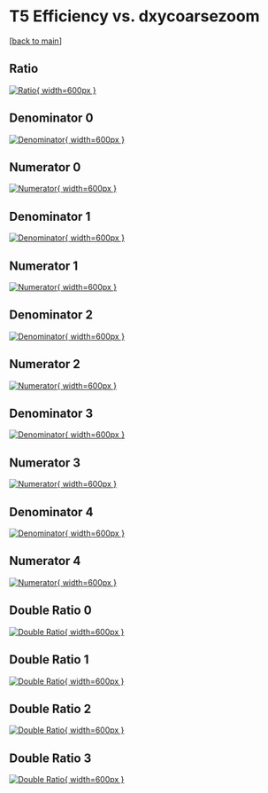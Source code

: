 # T5 Efficiency vs. dxycoarsezoom

[[back to main](./)]



## Ratio

[![Ratio](../mtv/var/T5_loweta_11_1_eff_dxycoarsezoom.png){ width=600px }](../mtv/var/T5_loweta_11_1_eff_dxycoarsezoom.pdf)

## Denominator 0

[![Denominator](../mtv/den/T5_loweta_11_1_eff_dxycoarsezoom_den0.png){ width=600px }](../mtv/den/T5_loweta_11_1_eff_dxycoarsezoom_den0.pdf)

## Numerator 0

[![Numerator](../mtv/num/T5_loweta_11_1_eff_dxycoarsezoom_num0.png){ width=600px }](../mtv/num/T5_loweta_11_1_eff_dxycoarsezoom_num0.pdf)

## Denominator 1

[![Denominator](../mtv/den/T5_loweta_11_1_eff_dxycoarsezoom_den1.png){ width=600px }](../mtv/den/T5_loweta_11_1_eff_dxycoarsezoom_den1.pdf)

## Numerator 1

[![Numerator](../mtv/num/T5_loweta_11_1_eff_dxycoarsezoom_num1.png){ width=600px }](../mtv/num/T5_loweta_11_1_eff_dxycoarsezoom_num1.pdf)

## Denominator 2

[![Denominator](../mtv/den/T5_loweta_11_1_eff_dxycoarsezoom_den2.png){ width=600px }](../mtv/den/T5_loweta_11_1_eff_dxycoarsezoom_den2.pdf)

## Numerator 2

[![Numerator](../mtv/num/T5_loweta_11_1_eff_dxycoarsezoom_num2.png){ width=600px }](../mtv/num/T5_loweta_11_1_eff_dxycoarsezoom_num2.pdf)

## Denominator 3

[![Denominator](../mtv/den/T5_loweta_11_1_eff_dxycoarsezoom_den3.png){ width=600px }](../mtv/den/T5_loweta_11_1_eff_dxycoarsezoom_den3.pdf)

## Numerator 3

[![Numerator](../mtv/num/T5_loweta_11_1_eff_dxycoarsezoom_num3.png){ width=600px }](../mtv/num/T5_loweta_11_1_eff_dxycoarsezoom_num3.pdf)

## Denominator 4

[![Denominator](../mtv/den/T5_loweta_11_1_eff_dxycoarsezoom_den4.png){ width=600px }](../mtv/den/T5_loweta_11_1_eff_dxycoarsezoom_den4.pdf)

## Numerator 4

[![Numerator](../mtv/num/T5_loweta_11_1_eff_dxycoarsezoom_num4.png){ width=600px }](../mtv/num/T5_loweta_11_1_eff_dxycoarsezoom_num4.pdf)

## Double Ratio 0

[![Double Ratio](../mtv/ratio/T5_loweta_11_1_eff_dxycoarsezoom_ratio0.png){ width=600px }](../mtv/ratio/T5_loweta_11_1_eff_dxycoarsezoom_ratio0.pdf)

## Double Ratio 1

[![Double Ratio](../mtv/ratio/T5_loweta_11_1_eff_dxycoarsezoom_ratio1.png){ width=600px }](../mtv/ratio/T5_loweta_11_1_eff_dxycoarsezoom_ratio1.pdf)

## Double Ratio 2

[![Double Ratio](../mtv/ratio/T5_loweta_11_1_eff_dxycoarsezoom_ratio2.png){ width=600px }](../mtv/ratio/T5_loweta_11_1_eff_dxycoarsezoom_ratio2.pdf)

## Double Ratio 3

[![Double Ratio](../mtv/ratio/T5_loweta_11_1_eff_dxycoarsezoom_ratio3.png){ width=600px }](../mtv/ratio/T5_loweta_11_1_eff_dxycoarsezoom_ratio3.pdf)

